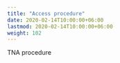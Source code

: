 ```yaml
---
title: "Access procedure"
date: 2020-02-14T10:00:00+06:00
lastmod: 2020-02-14T10:00:00+06:00
weight: 102
---
```


TNA procedure